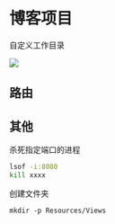 
# 博客项目

自定义工作目录

![](https://docs.vapor.codes/4.0/images/xcode-scheme-options.png)


## 路由

## 其他
杀死指定端口的进程

```sh
lsof -i:8080
kill xxxx
```

创建文件夹

```
mkdir -p Resources/Views
```


